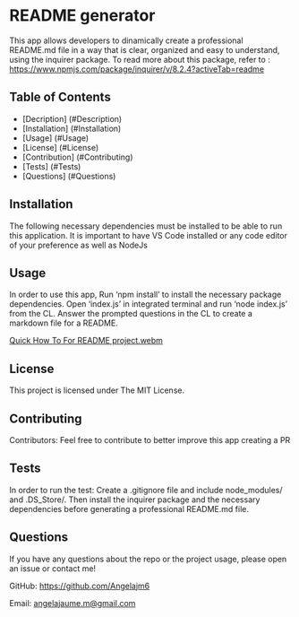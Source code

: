 # README generator
This app allows developers to dinamically create a professional README.md file in a way that is clear, organized and easy to understand, using the inquirer package.
To read more about this package, refer to : https://www.npmjs.com/package/inquirer/v/8.2.4?activeTab=readme


## Table of Contents
- [Decription] (#Description)
- [Installation] (#Installation)
- [Usage] (#Usage)
- [License] (#License)
- [Contribution] (#Contributing)
- [Tests] (#Tests)
- [Questions] (#Questions)


## Installation
The following necessary dependencies must be installed to be able to run this application.
It is important to have VS Code installed or any code editor of your preference as well as NodeJs


## Usage
In order to use this app, Run ‘npm install’ to install the necessary package dependencies. Open ‘index.js’ in integrated terminal and run ‘node index.js’ from the CL. Answer the prompted questions in the CL to create a markdown file for a README.


[Quick How To For README project.webm](https://user-images.githubusercontent.com/109991922/213607602-09b0fab4-c32a-48de-9a4e-f421cce5a789.webm)


## License
This project is licensed under The MIT License. 


## Contributing
Contributors: Feel free to contribute to better improve this app creating a PR


## Tests
In order to run the test: Create a .gitignore file and include node_modules/ and .DS_Store/. Then install the inquirer package and the necessary dependencies before generating a professional README.md file. 


## Questions
If you have any questions about the repo or the project usage, please open an issue or contact me!

GitHub: https://github.com/Angelajm6

Email: angelajaume.m@gmail.com


